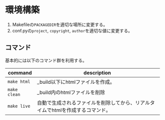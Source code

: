 # 環境構築

1. Makefileの`PACKAGEDIR`を適切な場所に変更する。
2. conf.pyの`project`, `copyright`, `author`を適切な値に変更する。

## コマンド
基本的には以下のコマンド群を利用する。

| command      | description                                                                    |
| ------------ | ------------------------------------------------------------------------------ |
| `make html`  | _build以下にhtmlファイルを作成。                                               |
| `make clean` | _build内のhtmlファイルを削除                                                   |
| `make live`  | 自動で生成されるファイルを削除してから、リアルタイムでhtmlを作成するコマンド。 |
